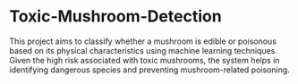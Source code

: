 # Toxic-Mushroom-Detection
This project aims to classify whether a mushroom is edible or poisonous based on its physical characteristics using machine learning techniques. Given the high risk associated with toxic mushrooms, the system helps in identifying dangerous species and preventing mushroom-related poisoning.
